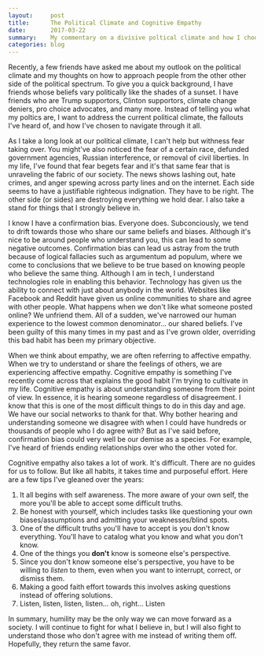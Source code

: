 ```yaml
---
layout:     post
title:      The Political Climate and Cognitive Empathy
date:       2017-03-22
summary:    My commentary on a divisive poltical climate and how I choose to live my life. Hopefully it inspires others.
categories: blog
---
```


Recently, a few friends have asked me about my outlook on the political climate and my thoughts on how to approach people from the other other side of the political spectrum. To give you a quick background, I have friends whose beliefs vary politically like the shades of a sunset. I have friends who are Trump supportors, Clinton supportors, climate change deniers, pro choice advocates, and many more. Instead of telling you what my poltics are, I want to address the current political climate, the fallouts I've heard of, and how I've chosen to navigate through it all.

As I take a long look at our political climate, I can't help but withness fear taking over. You might've also noticed the fear of a certain race, defunded government agencies, Russian interference, or removal of civil liberties. In my life, I've found that fear begets fear and it's that same fear that is unraveling the fabric of our society. The news shows lashing out, hate crimes, and anger spewing across party lines and on the internet. Each side seems to have a justifiable righteous indignation. They have to be right. The other side (or sides) are destroying everything we hold dear. I also take a stand for things that I strongly believe in. 

I know I have a confirmation bias. Everyone does. Subconciously, we tend to drift towards those who share our same beliefs and biases. Although it's nice to be around people who understand you, this can lead to some negative outcomes. Confirmation bias can lead us astray from the truth because of logical fallacies such as argumentum ad populum, where we come to conclusions that we believe to be true based on knowing people who believe the same thing. Although I am in tech, I understand technologies role in enabling this behavior. Technology has given us the ability to connect with just about anybody in the world. Websites like Facebook and Reddit have given us online communities to share and agree with other people. What happens when we don't like what someone posted online? We unfriend them. All of a sudden, we've narrowed our human experience to the lowest common denominator... our shared beliefs. I've been guilty of this many times in my past and as I've grown older, overriding this bad habit has been my primary objective.

When we think about empathy, we are often referring to affective empathy. When we try to understand or share the feelings of others, we are experiencing affective empathy. Cognitive empathy is something I've recently come across that explains the good habit I'm trying to cultivate in my life. Cognitive empathy is about understanding someone from their point of view. In essence, it is hearing someone regardless of disagreement. I know that this is one of the most difficult things to do in this day and age. We have our social networks to thank for that. Why bother hearing and understanding someone we disagree with when I could have hundreds or thousands of people who I do agree with? But as I've said before, confirmation bias could very well be our demise as a species. For example, I've heard of friends ending relationships over who the other voted for. 

Cognitive empathy also takes a lot of work. It's difficult. There are no guides for us to follow. But like all habits, it takes time and purposeful effort. Here are a few tips I've gleaned over the years:
1. It all begins with self awareness. The more aware of your own self, the more you'll be able to accept some difficult truths.
2. Be honest with yourself, which includes tasks like questioning your own biases/assumptions and admitting your weaknesses/blind spots.
3. One of the difficult truths you'll have to accept is you don't know everything. You'll have to catalog what you know and what you don't know.
4. One of the things you **don't** know is someone else's perspective.
5. Since you don't know someone else's perspective, you have to be willing to *listen* to them, even when you want to interrupt, correct, or dismiss them.
6. Making a good faith effort towards this involves asking questions instead of offering solutions.
7. Listen, listen, listen, listen... oh, right... Listen

In summary, humility may be the only way we can move forward as a society. I will continue to fight for what I believe in, but I will also fight to understand those who don't agree with me instead of writing them off. Hopefully, they return the same favor.